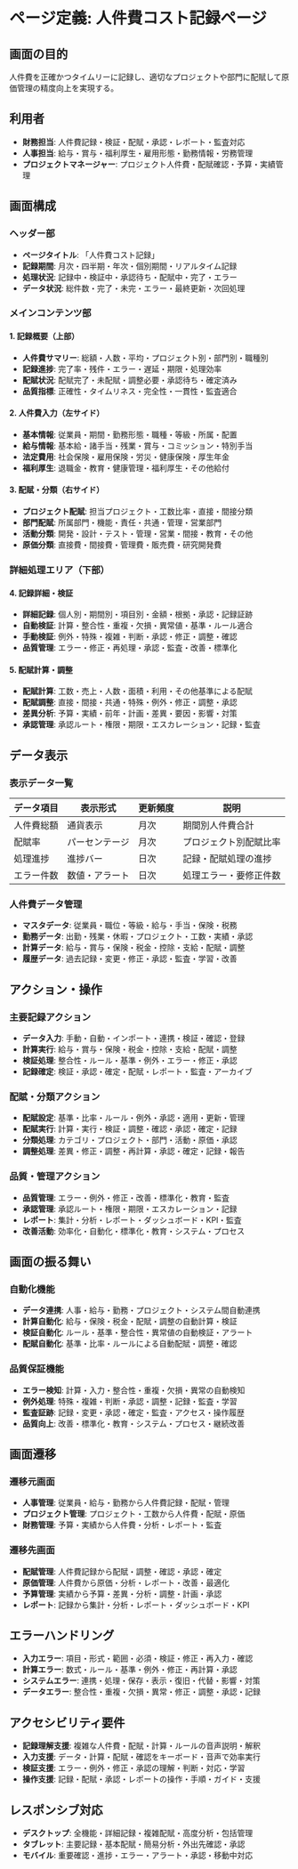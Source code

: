 # ページ定義: 人件費コスト記録ページ

## 画面の目的
人件費を正確かつタイムリーに記録し、適切なプロジェクトや部門に配賦して原価管理の精度向上を実現する。

## 利用者
- **財務担当**: 人件費記録・検証・配賦・承認・レポート・監査対応
- **人事担当**: 給与・賞与・福利厚生・雇用形態・勤務情報・労務管理
- **プロジェクトマネージャー**: プロジェクト人件費・配賦確認・予算・実績管理

## 画面構成

### ヘッダー部
- **ページタイトル**: 「人件費コスト記録」
- **記録期間**: 月次・四半期・年次・個別期間・リアルタイム記録
- **処理状況**: 記録中・検証中・承認待ち・配賦中・完了・エラー
- **データ状況**: 総件数・完了・未完・エラー・最終更新・次回処理

### メインコンテンツ部

#### 1. 記録概要（上部）
- **人件費サマリー**: 総額・人数・平均・プロジェクト別・部門別・職種別
- **記録進捗**: 完了率・残件・エラー・遅延・期限・処理効率
- **配賦状況**: 配賦完了・未配賦・調整必要・承認待ち・確定済み
- **品質指標**: 正確性・タイムリネス・完全性・一貫性・監査適合

#### 2. 人件費入力（左サイド）
- **基本情報**: 従業員・期間・勤務形態・職種・等級・所属・配置
- **給与情報**: 基本給・諸手当・残業・賞与・コミッション・特別手当
- **法定費用**: 社会保険・雇用保険・労災・健康保険・厚生年金
- **福利厚生**: 退職金・教育・健康管理・福利厚生・その他給付

#### 3. 配賦・分類（右サイド）
- **プロジェクト配賦**: 担当プロジェクト・工数比率・直接・間接分類
- **部門配賦**: 所属部門・機能・責任・共通・管理・営業部門
- **活動分類**: 開発・設計・テスト・管理・営業・間接・教育・その他
- **原価分類**: 直接費・間接費・管理費・販売費・研究開発費

### 詳細処理エリア（下部）

#### 4. 記録詳細・検証
- **詳細記録**: 個人別・期間別・項目別・金額・根拠・承認・記録証跡
- **自動検証**: 計算・整合性・重複・欠損・異常値・基準・ルール適合
- **手動検証**: 例外・特殊・複雑・判断・承認・修正・調整・確認
- **品質管理**: エラー・修正・再処理・承認・監査・改善・標準化

#### 5. 配賦計算・調整
- **配賦計算**: 工数・売上・人数・面積・利用・その他基準による配賦
- **配賦調整**: 直接・間接・共通・特殊・例外・修正・調整・承認
- **差異分析**: 予算・実績・前年・計画・差異・要因・影響・対策
- **承認管理**: 承認ルート・権限・期限・エスカレーション・記録・監査

## データ表示

### 表示データ一覧
| データ項目 | 表示形式 | 更新頻度 | 説明 |
|-----------|---------|---------|------|
| 人件費総額 | 通貨表示 | 月次 | 期間別人件費合計 |
| 配賦率 | パーセンテージ | 月次 | プロジェクト別配賦比率 |
| 処理進捗 | 進捗バー | 日次 | 記録・配賦処理の進捗 |
| エラー件数 | 数値・アラート | 日次 | 処理エラー・要修正件数 |

### 人件費データ管理
- **マスタデータ**: 従業員・職位・等級・給与・手当・保険・税務
- **勤務データ**: 出勤・残業・休暇・プロジェクト・工数・実績・承認
- **計算データ**: 給与・賞与・保険・税金・控除・支給・配賦・調整
- **履歴データ**: 過去記録・変更・修正・承認・監査・学習・改善

## アクション・操作

### 主要記録アクション
- **データ入力**: 手動・自動・インポート・連携・検証・確認・登録
- **計算実行**: 給与・賞与・保険・税金・控除・支給・配賦・調整
- **検証処理**: 整合性・ルール・基準・例外・エラー・修正・承認
- **記録確定**: 検証・承認・確定・配賦・レポート・監査・アーカイブ

### 配賦・分類アクション
- **配賦設定**: 基準・比率・ルール・例外・承認・適用・更新・管理
- **配賦実行**: 計算・実行・検証・調整・確認・承認・確定・記録
- **分類処理**: カテゴリ・プロジェクト・部門・活動・原価・承認
- **調整処理**: 差異・修正・調整・再計算・承認・確定・記録・報告

### 品質・管理アクション
- **品質管理**: エラー・例外・修正・改善・標準化・教育・監査
- **承認管理**: 承認ルート・権限・期限・エスカレーション・記録
- **レポート**: 集計・分析・レポート・ダッシュボード・KPI・監査
- **改善活動**: 効率化・自動化・標準化・教育・システム・プロセス

## 画面の振る舞い

### 自動化機能
- **データ連携**: 人事・給与・勤務・プロジェクト・システム間自動連携
- **計算自動化**: 給与・保険・税金・配賦・調整の自動計算・検証
- **検証自動化**: ルール・基準・整合性・異常値の自動検証・アラート
- **配賦自動化**: 基準・比率・ルールによる自動配賦・調整・確認

### 品質保証機能
- **エラー検知**: 計算・入力・整合性・重複・欠損・異常の自動検知
- **例外処理**: 特殊・複雑・判断・承認・調整・記録・監査・学習
- **監査証跡**: 記録・変更・承認・確定・監査・アクセス・操作履歴
- **品質向上**: 改善・標準化・教育・システム・プロセス・継続改善

## 画面遷移

### 遷移元画面
- **人事管理**: 従業員・給与・勤務から人件費記録・配賦・管理
- **プロジェクト管理**: プロジェクト・工数から人件費・配賦・原価
- **財務管理**: 予算・実績から人件費・分析・レポート・監査

### 遷移先画面
- **配賦管理**: 人件費記録から配賦・調整・確認・承認・確定
- **原価管理**: 人件費から原価・分析・レポート・改善・最適化
- **予算管理**: 実績から予算・差異・分析・調整・計画・承認
- **レポート**: 記録から集計・分析・レポート・ダッシュボード・KPI

## エラーハンドリング
- **入力エラー**: 項目・形式・範囲・必須・検証・修正・再入力・確認
- **計算エラー**: 数式・ルール・基準・例外・修正・再計算・承認
- **システムエラー**: 連携・処理・保存・表示・復旧・代替・影響・対策
- **データエラー**: 整合性・重複・欠損・異常・修正・調整・承認・記録

## アクセシビリティ要件
- **記録理解支援**: 複雑な人件費・配賦・計算・ルールの音声説明・解釈
- **入力支援**: データ・計算・配賦・確認をキーボード・音声で効率実行
- **検証支援**: エラー・例外・修正・承認の理解・判断・対応・学習
- **操作支援**: 記録・配賦・承認・レポートの操作・手順・ガイド・支援

## レスポンシブ対応
- **デスクトップ**: 全機能・詳細記録・複雑配賦・高度分析・包括管理
- **タブレット**: 主要記録・基本配賦・簡易分析・外出先確認・承認
- **モバイル**: 重要確認・進捗・エラー・アラート・承認・移動中対応